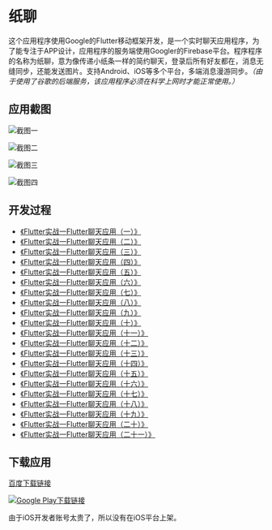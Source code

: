 # 纸聊

这个应用程序使用Google的Flutter移动框架开发，是一个实时聊天应用程序，为了能专注于APP设计，应用程序的服务端使用Googler的Firebase平台。程序程序的名称为纸聊，意为像传递小纸条一样的简约聊天，登录后所有好友都在，消息无缝同步，还能发送图片。支持Android、iOS等多个平台，多端消息漫游同步。*（由于使用了谷歌的后端服务，该应用程序必须在科学上网时才能正常使用。）*

## 应用截图

![截图一](http://img.blog.csdn.net/20170917173738967?watermark/2/text/aHR0cDovL2Jsb2cuY3Nkbi5uZXQvaGVrYWl5b3U=/font/5a6L5L2T/fontsize/400/fill/I0JBQkFCMA==/dissolve/70/gravity/SouthEast)

![截图二](http://img.blog.csdn.net/20170917174439503?watermark/2/text/aHR0cDovL2Jsb2cuY3Nkbi5uZXQvaGVrYWl5b3U=/font/5a6L5L2T/fontsize/400/fill/I0JBQkFCMA==/dissolve/70/gravity/SouthEast)

![截图三](http://img.blog.csdn.net/20170917174831030?watermark/2/text/aHR0cDovL2Jsb2cuY3Nkbi5uZXQvaGVrYWl5b3U=/font/5a6L5L2T/fontsize/400/fill/I0JBQkFCMA==/dissolve/70/gravity/SouthEast)

![截图四](http://img.blog.csdn.net/20170917180203315?watermark/2/text/aHR0cDovL2Jsb2cuY3Nkbi5uZXQvaGVrYWl5b3U=/font/5a6L5L2T/fontsize/400/fill/I0JBQkFCMA==/dissolve/70/gravity/SouthEast)

## 开发过程

- [《Flutter实战一Flutter聊天应用（一）》](http://blog.csdn.net/hekaiyou/article/details/72870759 "教程一")
- [《Flutter实战一Flutter聊天应用（二）》](http://blog.csdn.net/hekaiyou/article/details/72884897 "教程二")
- [《Flutter实战一Flutter聊天应用（三）》](http://blog.csdn.net/hekaiyou/article/details/72897702 "教程三")
- [《Flutter实战一Flutter聊天应用（四）》](http://blog.csdn.net/hekaiyou/article/details/72902691 "教程四")
- [《Flutter实战一Flutter聊天应用（五）》](http://blog.csdn.net/hekaiyou/article/details/72921061 "教程五")
- [《Flutter实战一Flutter聊天应用（六）》](http://blog.csdn.net/hekaiyou/article/details/72972599 "教程六")
- [《Flutter实战一Flutter聊天应用（七）》](http://blog.csdn.net/hekaiyou/article/details/73130991 "教程七")
- [《Flutter实战一Flutter聊天应用（八）》](http://blog.csdn.net/hekaiyou/article/details/73196458 "教程八")
- [《Flutter实战一Flutter聊天应用（九）》](http://blog.csdn.net/hekaiyou/article/details/73239486 "教程九")
- [《Flutter实战一Flutter聊天应用（十）》](http://blog.csdn.net/hekaiyou/article/details/73501793 "教程十")
- [《Flutter实战一Flutter聊天应用（十一）》](http://blog.csdn.net/hekaiyou/article/details/73550576 "教程十一")
- [《Flutter实战一Flutter聊天应用（十二）》](http://blog.csdn.net/hekaiyou/article/details/73819668 "教程十二")
- [《Flutter实战一Flutter聊天应用（十三）》](http://blog.csdn.net/hekaiyou/article/details/73862821 "教程十三")
- [《Flutter实战一Flutter聊天应用（十四）》](http://blog.csdn.net/hekaiyou/article/details/75808392 "教程十四")
- [《Flutter实战一Flutter聊天应用（十五）》](http://blog.csdn.net/hekaiyou/article/details/76267418 "教程十五")
- [《Flutter实战一Flutter聊天应用（十六）》](http://blog.csdn.net/hekaiyou/article/details/76578336 "教程十六")
- [《Flutter实战一Flutter聊天应用（十七）》](http://blog.csdn.net/hekaiyou/article/details/76922454 "教程十七")
- [《Flutter实战一Flutter聊天应用（十八）》](http://blog.csdn.net/hekaiyou/article/details/77164514 "教程十八")
- [《Flutter实战一Flutter聊天应用（十九）》](http://blog.csdn.net/hekaiyou/article/details/77509066 "教程十九")
- [《Flutter实战一Flutter聊天应用（二十）》](http://blog.csdn.net/hekaiyou/article/details/77641545 "教程二十")
- [《Flutter实战一Flutter聊天应用（二十一）》](http://blog.csdn.net/hekaiyou/article/details/78006726 "教程二十一")

## 下载应用

[百度下载链接](http://pan.baidu.com/s/1bzg3xW "百度下载链接")

[![Google Play下载链接](https://static-goldenfrog.netdna-ssl.com/images/google_play_badge.png "Google Play图标")](https://play.google.com/store/apps/details?id=com.yourcompany.talkcasually)

由于iOS开发者账号太贵了，所以没有在iOS平台上架。
